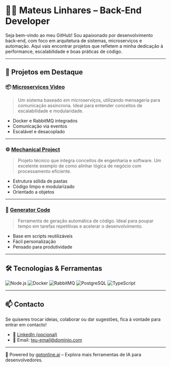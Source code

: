 # 👨‍💻 Mateus Linhares – Back-End Developer

Seja bem-vindo ao meu GitHub! Sou apaixonado por desenvolvimento back-end, com foco em arquitetura de sistemas, microserviços e automação. Aqui vais encontrar projetos que refletem a minha dedicação à performance, escalabilidade e boas práticas de código.

---

## 🚀 Projetos em Destaque

### 📦 [Microservices Video](https://github.com/MateusLinhares-Dev/microservicesVideo)
> Um sistema baseado em microserviços, utilizando mensageria para comunicação assíncrona. Ideal para entender conceitos de escalabilidade e modularidade.

- Docker e RabbitMQ integrados
- Comunicação via eventos
- Escalável e desacoplado

---

### ⚙️ [Mechanical Project](https://github.com/MateusLinhares-Dev/MechanicalProject)
> Projeto técnico que integra conceitos de engenharia e software. Um excelente exemplo de como alinhar lógica de negócio com processamento eficiente.

- Estrutura sólida de pastas
- Código limpo e modularizado
- Orientado a objetos

---

### 🧰 [Generator Code](https://github.com/MateusLinhares-Dev/GeneratorCode)
> Ferramenta de geração automática de código. Ideal para poupar tempo em tarefas repetitivas e acelerar o desenvolvimento.

- Base em scripts reutilizáveis
- Fácil personalização
- Pensado para produtividade

---

## 🛠️ Tecnologias & Ferramentas

![Node.js](https://img.shields.io/badge/Node.js-339933?style=for-the-badge&logo=nodedotjs&logoColor=white)
![Docker](https://img.shields.io/badge/Docker-2496ED?style=for-the-badge&logo=docker&logoColor=white)
![RabbitMQ](https://img.shields.io/badge/RabbitMQ-FF6600?style=for-the-badge&logo=rabbitmq&logoColor=white)
![PostgreSQL](https://img.shields.io/badge/PostgreSQL-336791?style=for-the-badge&logo=postgresql&logoColor=white)
![TypeScript](https://img.shields.io/badge/TypeScript-007ACC?style=for-the-badge&logo=typescript&logoColor=white)

---

## 📫 Contacto

Se quiseres trocar ideias, colaborar ou dar sugestões, fica à vontade para entrar em contacto!

- 💼 [LinkedIn (opcional)](https://www.linkedin.com/in/teu-username)
- 📧 Email: teu-email@dominio.com

---

🧠 Powered by [gptonline.ai](https://gptonline.ai/) – Explora mais ferramentas de IA para desenvolvedores.
